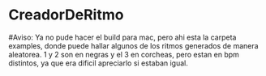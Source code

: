 # CreadorDeRitmo

#Aviso: Ya no pude hacer el build para mac, pero ahi esta la carpeta examples, donde puede hallar algunos de los ritmos generados de manera aleatorea. 1 y 2 son en negras y el 3 en corcheas, pero estan en bpm distintos, ya que era dificil apreciarlo si estaban igual.
